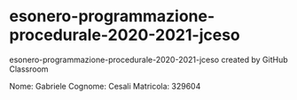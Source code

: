 # esonero-programmazione-procedurale-2020-2021-jceso
esonero-programmazione-procedurale-2020-2021-jceso created by GitHub Classroom

Nome:       Gabriele
Cognome:    Cesali
Matricola:  329604
